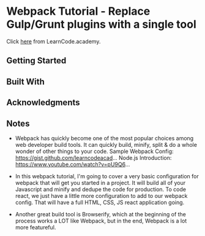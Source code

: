 # Webpack Tutorial - Replace Gulp/Grunt plugins with a single tool
Click [here](https://www.youtube.com/watch?annotation_id=annotation_4139363737&feature=iv&src_vid=MhkGQAoc7bc&v=9kJVYpOqcVU) from LearnCode.academy.

## Getting Started

## Built With

## Acknowledgments

## Notes
- Webpack has quickly become one of the most popular choices among web developer build tools. It can quickly build, minify, split & do a whole wonder of other things to your code.
Sample Webpack Config: https://gist.github.com/learncodeacad...
Node.js Introduction: https://www.youtube.com/watch?v=pU9Q6...

- In this webpack tutorial, I'm going to cover a very basic configuration for webpack that will get you started in a project. It will build all of your Javascript and minify and dedupe the code for production. To code react, we just have a little more configuration to add to our webpack config. That will have a full HTML, CSS, JS react application going.

- Another great build tool is Browserify, which at the beginning of the process works a LOT like Webpack, but in the end, Webpack is a lot more featureful.
